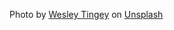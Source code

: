 Photo by <a href="https://unsplash.com/@wesleyphotography?utm_source=unsplash&utm_medium=referral&utm_content=creditCopyText">Wesley Tingey</a> on <a href="https://unsplash.com/s/photos/conspiracy-theories?utm_source=unsplash&utm_medium=referral&utm_content=creditCopyText">Unsplash</a>
  